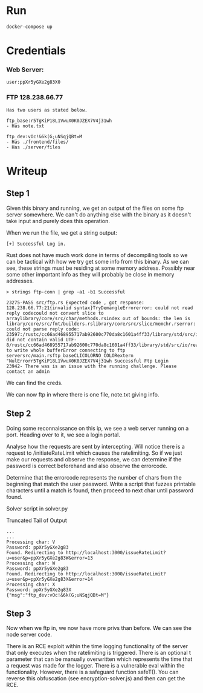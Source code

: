 # Run
```
docker-compose up
```


# Credentials

### Web Server:
```
user:ppXr5yGXe2g83X0
```

### FTP 128.238.66.77
```
Has two users as stated below. 

ftp_base:r5TgKiP18L1VwuX0K0JZEX7V4j31wh
- Has note.txt

ftp_dev:vOc!&6k(G;uNSqjQBt=M
- Has ./frontend/files/
- Has ./server/files
```

# Writeup
## Step 1

Given this binary and running, we get an output of the files on some ftp server somewhere. We can't do anything else with the binary as it doesn't take input and purely does this operation.

When we run the file, we get a string output:
```
[+] Successful Log in.
```


Rust does not have much work done in terms of decompiling tools so we can be tactical with how we try get some info from this binary. 
As we can see, these strings must be residing at some memory address. Possibly near some other important info as they will probably be close in memory addresses.

```
> strings ftp-conn | grep -a1 -b1 Successful

23275-PASS src/ftp.rs Expected code , got response: 128.238.66.77:21{invalid syntax}TryDemangleErrorerror: could not read reply codecould not convert slice to arraylibrary/core/src/char/methods.rsindex out of bounds: the len is library/core/src/fmt/builders.rslibrary/core/src/slice/memchr.rserror: could not parse reply code:
23597:/rustc/cc66ad468955717ab92600c770da8c1601a4ff33/library/std/src/io/mod.rsstream did not contain valid UTF-8/rustc/cc66ad468955717ab92600c770da8c1601a4ff33/library/std/src/io/readbuf.rsfailed to write whole bufferError connecting to ftp serversrc/main.rsftp_baseCLICOLORNO_COLORextern "NulErrorr5TgKiP18L1VwuX0K0JZEX7V4j31wh Successful Ftp Login
23942- There was is an issue with the running challenge. Please contact an admin
```

We can find the creds.

We can now ftp in where there is one file, note.txt giving info. 

## Step 2
Doing some reconnaissance on this ip, we see a web server running on a port. Heading over to it, we see a login portal.

Analyse how the requests are sent by intercepting. Will notice there is a request to /initiateRateLimit which causes the ratelimiting. So if we just make our requests and observe the response, we can determine if the password is correct beforehand and also observe the errorcode.

Determine that the errorcode represents the number of chars from the beginning that match the user password. Write a script that fuzzes printable characters until a match is found, then proceed to next char until password found.

Solver script in solver.py

Truncated Tail of Output
```
...
...
Processing char: V
Password: ppXr5yGXe2g83
Found. Redirecting to http://localhost:3000/issueRateLimit?u=user&p=ppXr5yGXe2g83W&error=13
Processing char: W
Password: ppXr5yGXe2g83
Found. Redirecting to http://localhost:3000/issueRateLimit?u=user&p=ppXr5yGXe2g83X&error=14
Processing char: X
Password: ppXr5yGXe2g83X
{"msg":"ftp_dev:vOc!&6k(G;uNSqjQBt=M"}
```

## Step 3
Now when we ftp in, we now have more privs than before. We can see the node server code. 

There is an RCE exploit within the time logging functionality of the server that only executes when the ratelimiting is triggered. There is an optional t parameter that can be manually overwritten which represents the time that a request was made for the logger. There is a vulnerable eval within the functionality. However, there is a safeguard function safeT(). You can reverse this obfuscation (see encryption-solver.js) and then can get the RCE. 
